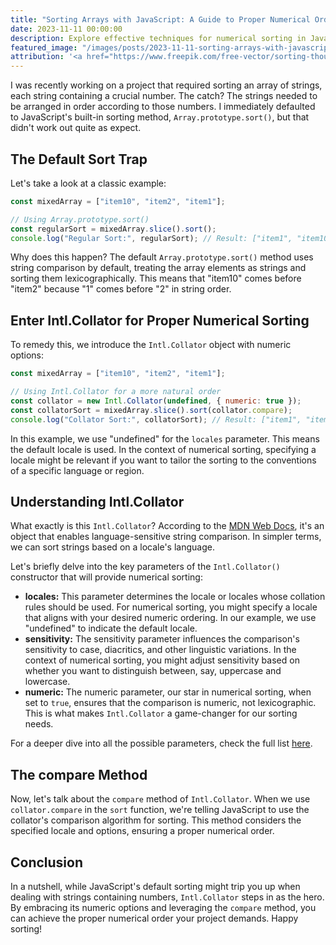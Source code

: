 ```yaml
---
title: "Sorting Arrays with JavaScript: A Guide to Proper Numerical Order"
date: 2023-11-11 00:00:00
description: Explore effective techniques for numerical sorting in JavaScript. From overcoming default sorting challenges to ensuring a natural order, master the art of effortlessly organizing arrays of strings.
featured_image: "/images/posts/2023-11-11-sorting-arrays-with-javascript/featured-image.png"
attribution: '<a href="https://www.freepik.com/free-vector/sorting-thoughts-concept-illustration_12780668.htm#query=sorting&position=0&from_view=search&track=sph">Image by storyset</a> on Freepik'
---
```


I was recently working on a project that required sorting an array of strings, each string containing a crucial number. The catch? The strings needed to be arranged in order according to those numbers. I immediately defaulted to JavaScript's built-in sorting method, `Array.prototype.sort()`, but that didn't work out quite as expect.

## The Default Sort Trap

Let's take a look at a classic example:

```javascript
const mixedArray = ["item10", "item2", "item1"];

// Using Array.prototype.sort()
const regularSort = mixedArray.slice().sort();
console.log("Regular Sort:", regularSort); // Result: ["item1", "item10", "item2"]
```

Why does this happen? The default `Array.prototype.sort()` method uses string comparison by default, treating the array elements as strings and sorting them lexicographically. This means that "item10" comes before "item2" because "1" comes before "2" in string order.

## Enter Intl.Collator for Proper Numerical Sorting

To remedy this, we introduce the `Intl.Collator` object with numeric options:

```javascript
const mixedArray = ["item10", "item2", "item1"];

// Using Intl.Collator for a more natural order
const collator = new Intl.Collator(undefined, { numeric: true });
const collatorSort = mixedArray.slice().sort(collator.compare);
console.log("Collator Sort:", collatorSort); // Result: ["item1", "item2", "item10"]
```

In this example, we use "undefined" for the `locales` parameter. This means the default locale is used. In the context of numerical sorting, specifying a locale might be relevant if you want to tailor the sorting to the conventions of a specific language or region.

## Understanding Intl.Collator

What exactly is this `Intl.Collator`? According to the [MDN Web Docs](https://developer.mozilla.org/en-US/docs/Web/JavaScript/Reference/Global_Objects/Intl/Collator), it's an object that enables language-sensitive string comparison. In simpler terms, we can sort strings based on a locale's language.

Let's briefly delve into the key parameters of the `Intl.Collator()` constructor that will provide numerical sorting:

- **locales:** This parameter determines the locale or locales whose collation rules should be used. For numerical sorting, you might specify a locale that aligns with your desired numeric ordering. In our example, we use "undefined" to indicate the default locale.
- **sensitivity:** The sensitivity parameter influences the comparison's sensitivity to case, diacritics, and other linguistic variations. In the context of numerical sorting, you might adjust sensitivity based on whether you want to distinguish between, say, uppercase and lowercase.
- **numeric:** The numeric parameter, our star in numerical sorting, when set to `true`, ensures that the comparison is numeric, not lexicographic. This is what makes `Intl.Collator` a game-changer for our sorting needs.

For a deeper dive into all the possible parameters, check the full list [here](https://developer.mozilla.org/en-US/docs/Web/JavaScript/Reference/Global_Objects/Intl/Collator/Collator).

## The compare Method

Now, let's talk about the `compare` method of `Intl.Collator`. When we use `collator.compare` in the `sort` function, we're telling JavaScript to use the collator's comparison algorithm for sorting. This method considers the specified locale and options, ensuring a proper numerical order.

## Conclusion

In a nutshell, while JavaScript's default sorting might trip you up when dealing with strings containing numbers, `Intl.Collator` steps in as the hero. By embracing its numeric options and leveraging the `compare` method, you can achieve the proper numerical order your project demands. Happy sorting!
